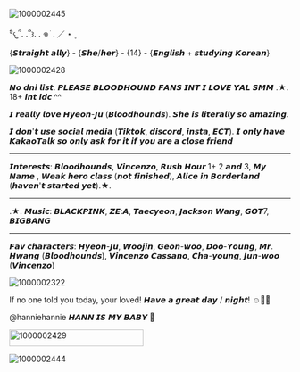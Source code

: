 ![1000002445](https://github.com/user-attachments/assets/a22c28a7-55ba-4a04-9cbd-85b1d2c23c3a)


⁹𐔌՞. .՞𐦯. . 𖦹 ׂ 𓈒  ／ ⋆ ۪

{𝙎𝙩𝙧𝙖𝙞𝙜𝙝𝙩 𝙖𝙡𝙡𝙮} - {𝙎𝙝𝙚/𝙝𝙚𝙧} - {14} - {𝙀𝙣𝙜𝙡𝙞𝙨𝙝 + 𝙨𝙩𝙪𝙙𝙮𝙞𝙣𝙜 𝙆𝙤𝙧𝙚𝙖𝙣}

![1000002428](https://github.com/user-attachments/assets/eb5cd9d4-f951-4860-af3d-0660b1058a71)


𝙉𝙤 𝙙𝙣𝙞 𝙡𝙞𝙨𝙩. 𝙋𝙇𝙀𝘼𝙎𝙀 𝘽𝙇𝙊𝙊𝘿𝙃𝙊𝙐𝙉𝘿 𝙁𝘼𝙉𝙎 𝙄𝙉𝙏 𝙄 𝙇𝙊𝙑𝙀 𝙔𝘼𝙇 𝙎𝙈𝙈 .★. 18+ 𝙞𝙣𝙩 𝙞𝙙𝙘 ^^

𝙄 𝙧𝙚𝙖𝙡𝙡𝙮 𝙡𝙤𝙫𝙚 𝙃𝙮𝙚𝙤𝙣-𝙅𝙪 (𝘽𝙡𝙤𝙤𝙙𝙝𝙤𝙪𝙣𝙙𝙨). 𝙎𝙝𝙚 𝙞𝙨 𝙡𝙞𝙩𝙚𝙧𝙖𝙡𝙡𝙮 𝙨𝙤 𝙖𝙢𝙖𝙯𝙞𝙣𝙜.

𝙄 𝙙𝙤𝙣'𝙩 𝙪𝙨𝙚 𝙨𝙤𝙘𝙞𝙖𝙡 𝙢𝙚𝙙𝙞𝙖 (𝙏𝙞𝙠𝙩𝙤𝙠, 𝙙𝙞𝙨𝙘𝙤𝙧𝙙, 𝙞𝙣𝙨𝙩𝙖, 𝙀𝘾𝙏). 𝙄 𝙤𝙣𝙡𝙮 𝙝𝙖𝙫𝙚 𝙆𝙖𝙠𝙖𝙤𝙏𝙖𝙡𝙠 𝙨𝙤 𝙤𝙣𝙡𝙮 𝙖𝙨𝙠 𝙛𝙤𝙧 𝙞𝙩 𝙞𝙛 𝙮𝙤𝙪 𝙖𝙧𝙚 𝙖 𝙘𝙡𝙤𝙨𝙚 𝙛𝙧𝙞𝙚𝙣𝙙 
______
𝙄𝙣𝙩𝙚𝙧𝙚𝙨𝙩𝙨: 𝘽𝙡𝙤𝙤𝙙𝙝𝙤𝙪𝙣𝙙𝙨, 𝙑𝙞𝙣𝙘𝙚𝙣𝙯𝙤, 𝙍𝙪𝙨𝙝 𝙃𝙤𝙪𝙧 1+ 2 𝙖𝙣𝙙 3, 𝙈𝙮 𝙉𝙖𝙢𝙚 , 𝙒𝙚𝙖𝙠 𝙝𝙚𝙧𝙤 𝙘𝙡𝙖𝙨𝙨 (𝙣𝙤𝙩 𝙛𝙞𝙣𝙞𝙨𝙝𝙚𝙙), 𝘼𝙡𝙞𝙘𝙚 𝙞𝙣 𝘽𝙤𝙧𝙙𝙚𝙧𝙡𝙖𝙣𝙙 (𝙝𝙖𝙫𝙚𝙣'𝙩 𝙨𝙩𝙖𝙧𝙩𝙚𝙙 𝙮𝙚𝙩).★.
______
.★. 𝙈𝙪𝙨𝙞𝙘: 𝘽𝙇𝘼𝘾𝙆𝙋𝙄𝙉𝙆, 𝙕𝙀:𝘼, 𝙏𝙖𝙚𝙘𝙮𝙚𝙤𝙣, 𝙅𝙖𝙘𝙠𝙨𝙤𝙣 𝙒𝙖𝙣𝙜, 𝙂𝙊𝙏7, 𝘽𝙄𝙂𝘽𝘼𝙉𝙂
_______

𝙁𝙖𝙫 𝙘𝙝𝙖𝙧𝙖𝙘𝙩𝙚𝙧𝙨: 𝙃𝙮𝙚𝙤𝙣-𝙅𝙪, 𝙒𝙤𝙤𝙟𝙞𝙣, 𝙂𝙚𝙤𝙣-𝙬𝙤𝙤, 𝘿𝙤𝙤-𝙔𝙤𝙪𝙣𝙜, 𝙈𝙧. 𝙃𝙬𝙖𝙣𝙜 (𝘽𝙡𝙤𝙤𝙙𝙝𝙤𝙪𝙣𝙙𝙨), 𝙑𝙞𝙣𝙘𝙚𝙣𝙯𝙤 𝘾𝙖𝙨𝙨𝙖𝙣𝙤, 𝘾𝙝𝙖-𝙮𝙤𝙪𝙣𝙜, 𝙅𝙪𝙣-𝙬𝙤𝙤 (𝙑𝙞𝙣𝙘𝙚𝙣𝙯𝙤)

![1000002322](https://github.com/user-attachments/assets/667346b4-9912-4181-b4d9-fc193aa009b0)


  If no one told you today, your loved! 𝙃𝙖𝙫𝙚 𝙖 𝙜𝙧𝙚𝙖𝙩 𝙙𝙖𝙮 / 𝙣𝙞𝙜𝙝𝙩! ☺️🤙🏼

@hanniehannie 𝙃𝘼𝙉𝙉 𝙄𝙎 𝙈𝙔 𝘽𝘼𝘽𝙔 🖤

<img width="240" height="30" alt="1000002429" src="https://github.com/user-attachments/assets/8b2da31b-0c70-40eb-82a4-e8e5e29595a7" />

![1000002444](https://github.com/user-attachments/assets/691338ae-8240-45eb-aa41-4ad3a5d0d402)
